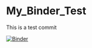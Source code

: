 # My_Binder_Test

This is a test commit

[![Binder](https://mybinder.org/badge_logo.svg)](https://mybinder.org/v2/gh/Evozyne/My_Binder_Test/HEAD?filepath=My_Binder_Test.ipynb)
